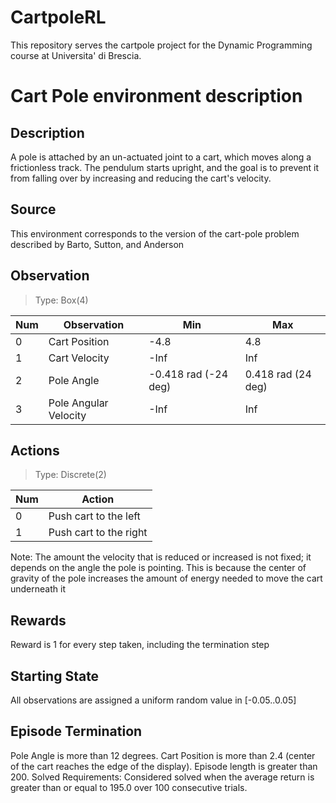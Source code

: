 # CartpoleRL
This repository serves the cartpole project for the Dynamic Programming course at Universita' di Brescia. 

# Cart Pole environment description
## Description
A pole is attached by an un-actuated joint to a cart, which moves along
a frictionless track. The pendulum starts upright, and the goal is to
prevent it from falling over by increasing and reducing the cart's
velocity.

## Source
This environment corresponds to the version of the cart-pole problem
described by Barto, Sutton, and Anderson

## Observation

> Type: Box(4)

| Num   |   Observation             |  Min                   |  Max                 |
| ----- | ------------------------- | ---------------------- | -------------------- |
| 0     |   Cart Position           |  -4.8                  |  4.8                 |
| 1     |   Cart Velocity           |  -Inf                  |  Inf                 |
| 2     |   Pole Angle              |  -0.418 rad (-24 deg)  |  0.418 rad (24 deg)  |
| 3     |   Pole Angular Velocity   |  -Inf                  |  Inf                 |

## Actions

> Type:  Discrete(2)

| Num   | Action                    |
| ----- | ------------------------- |
| 0     | Push cart to the left     |
| 1     | Push cart to the right    |
Note: The amount the velocity that is reduced or increased is not
fixed; it depends on the angle the pole is pointing. This is because
the center of gravity of the pole increases the amount of energy needed
to move the cart underneath it

## Rewards
Reward is 1 for every step taken, including the termination step

## Starting State
All observations are assigned a uniform random value in [-0.05..0.05]

## Episode Termination
Pole Angle is more than 12 degrees.
Cart Position is more than 2.4 (center of the cart reaches the edge of
the display).
Episode length is greater than 200.
Solved Requirements:
Considered solved when the average return is greater than or equal to
195.0 over 100 consecutive trials.

